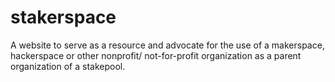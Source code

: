 # stakerspace
A website to  serve as a resource and advocate for the use of a makerspace, hackerspace or other nonprofit/ not-for-profit organization as a parent organization of a stakepool.
